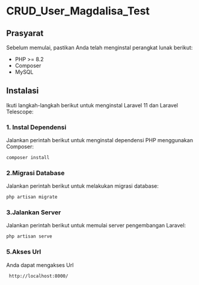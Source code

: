 # CRUD_User_Magdalisa_Test

## Prasyarat

Sebelum memulai, pastikan Anda telah menginstal perangkat lunak berikut:

- PHP >= 8.2
- Composer
- MySQL

## Instalasi

Ikuti langkah-langkah berikut untuk menginstal Laravel 11 dan Laravel Telescope:

### 1. Instal Dependensi

Jalankan perintah berikut untuk menginstal dependensi PHP menggunakan Composer:
```bash
composer install
```

### 2.Migrasi Database
Jalankan perintah berikut untuk melakukan migrasi database:
```bash
php artisan migrate
```

### 3.Jalankan Server
Jalankan perintah berikut untuk memulai server pengembangan Laravel:
```bash
php artisan serve
```

### 5.Akses Url
Anda dapat mengakses Url
```bash
 http://localhost:8000/
```





